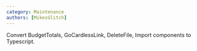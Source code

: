 ```yaml
---
category: Maintenance
authors: [MikesGlitch]
---
```


Convert BudgetTotals, GoCardlessLink, DeleteFile, Import components to Typescript.
